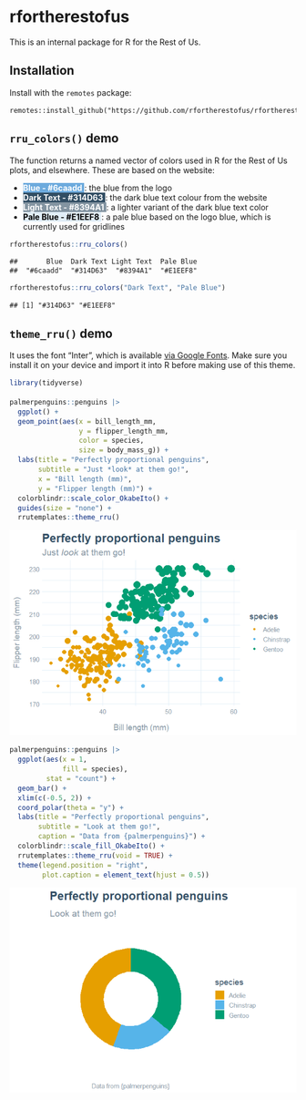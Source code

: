 rfortherestofus
================

This is an internal package for R for the Rest of Us.

## Installation

Install with the `remotes` package:

    remotes::install_github("https://github.com/rfortherestofus/rfortherestofus")

## `rru_colors()` demo

The function returns a named vector of colors used in R for the Rest of
Us plots, and elsewhere. These are based on the website:

-   <span style="background-color: #6caadd; color: #FFFFFF;">**Blue -
    \#6caadd** </span>: the blue from the logo
-   <span style="background-color: #314D63; color:#FFFFFF;">**Dark
    Text - \#314D63** </span>: the dark blue text colour from the
    website
-   <span style="background-color:#8394A1; color: #FFFFFF;">**Light
    Text - \#8394A1** </span>: a lighter variant of the dark blue text
    color
-   <span style="background-color:#E1EEF8; color: #000000;">**Pale
    Blue - \#E1EEF8** </span>: a pale blue based on the logo blue, which
    is currently used for gridlines

``` r
rfortherestofus::rru_colors()
```

    ##       Blue  Dark Text Light Text  Pale Blue 
    ##  "#6caadd"  "#314D63"  "#8394A1"  "#E1EEF8"

``` r
rfortherestofus::rru_colors("Dark Text", "Pale Blue")
```

    ## [1] "#314D63" "#E1EEF8"

## `theme_rru()` demo

It uses the font “Inter”, which is available [via Google
Fonts](https://fonts.google.com/specimen/Inter?query=inter). Make sure
you install it on your device and import it into R before making use of
this theme.

``` r
library(tidyverse)

palmerpenguins::penguins |>
  ggplot() +
  geom_point(aes(x = bill_length_mm,
                 y = flipper_length_mm,
                 color = species,
                 size = body_mass_g)) +
  labs(title = "Perfectly proportional penguins",
       subtitle = "Just *look* at them go!",
       x = "Bill length (mm)",
       y = "Flipper length (mm)") +
  colorblindr::scale_color_OkabeIto() +
  guides(size = "none") +
  rrutemplates::theme_rru()
```

![](README_files/figure-gfm/unnamed-chunk-2-1.png)<!-- -->

``` r
palmerpenguins::penguins |>
  ggplot(aes(x = 1,
             fill = species),
         stat = "count") +
  geom_bar() +
  xlim(c(-0.5, 2)) +
  coord_polar(theta = "y") +
  labs(title = "Perfectly proportional penguins",
       subtitle = "Look at them go!",
       caption = "Data from {palmerpenguins}") +
  colorblindr::scale_fill_OkabeIto() +
  rrutemplates::theme_rru(void = TRUE) +
  theme(legend.position = "right",
        plot.caption = element_text(hjust = 0.5))
```

![](README_files/figure-gfm/unnamed-chunk-2-2.png)<!-- -->
